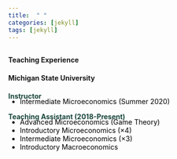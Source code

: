 ```yaml
---
title:  " "
categories: [jekyll]
tags: [jekyll]
---
```



<h4 style="margin-top:30px;" id="teaching"><strong>Teaching Experience</strong></h4>

<h4><strong><p>Michigan State University</p></strong></h4>

<p style="margin-top:20px;"><strong style="color:#18453B">Instructor </strong></p>

<ul style="margin-top:-20px;">
  <li><font  color="#000000">Intermediate Microeconomics (Summer 2020)</li>
</ul> 

<p><strong style="color:#18453B">Teaching Assistant (2018-Present)</strong></p>

<ul style="margin-top:-20px;">
  <li><font  color="#000000">Advanced Microeconomics (Game Theory)</li>
  <li><font  color="#000000">Introductory Microeconomics (&times4)</li>
  <li><font  color="#000000">Intermediate Microeconomics (&times3)</li> 
  <li><font color="#000000">Introductory Macroeconomics</li> 
</ul> 




